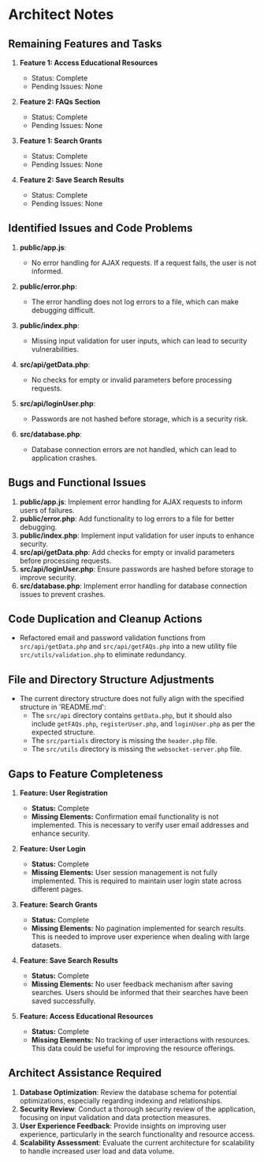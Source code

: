 # Architect Notes

## Remaining Features and Tasks

1. **Feature 1: Access Educational Resources**
   - Status: Complete
   - Pending Issues: None

2. **Feature 2: FAQs Section**
   - Status: Complete
   - Pending Issues: None

3. **Feature 1: Search Grants**
   - Status: Complete
   - Pending Issues: None

4. **Feature 2: Save Search Results**
   - Status: Complete
   - Pending Issues: None

## Identified Issues and Code Problems

1. **public/app.js**: 
   - No error handling for AJAX requests. If a request fails, the user is not informed.
   
2. **public/error.php**: 
   - The error handling does not log errors to a file, which can make debugging difficult.
   
3. **public/index.php**: 
   - Missing input validation for user inputs, which can lead to security vulnerabilities.
   
4. **src/api/getData.php**: 
   - No checks for empty or invalid parameters before processing requests.
   
5. **src/api/loginUser.php**: 
   - Passwords are not hashed before storage, which is a security risk.
   
6. **src/database.php**: 
   - Database connection errors are not handled, which can lead to application crashes.

## Bugs and Functional Issues

1. **public/app.js**: Implement error handling for AJAX requests to inform users of failures.
2. **public/error.php**: Add functionality to log errors to a file for better debugging.
3. **public/index.php**: Implement input validation for user inputs to enhance security.
4. **src/api/getData.php**: Add checks for empty or invalid parameters before processing requests.
5. **src/api/loginUser.php**: Ensure passwords are hashed before storage to improve security.
6. **src/database.php**: Implement error handling for database connection issues to prevent crashes.

## Code Duplication and Cleanup Actions

- Refactored email and password validation functions from `src/api/getData.php` and `src/api/getFAQs.php` into a new utility file `src/utils/validation.php` to eliminate redundancy.

## File and Directory Structure Adjustments

- The current directory structure does not fully align with the specified structure in 'README.md':
  - The `src/api` directory contains `getData.php`, but it should also include `getFAQs.php`, `registerUser.php`, and `loginUser.php` as per the expected structure.
  - The `src/partials` directory is missing the `header.php` file.
  - The `src/utils` directory is missing the `websocket-server.php` file.

## Gaps to Feature Completeness

1. **Feature: User Registration**
   - **Status:** Complete
   - **Missing Elements:** Confirmation email functionality is not implemented. This is necessary to verify user email addresses and enhance security.

2. **Feature: User Login**
   - **Status:** Complete
   - **Missing Elements:** User session management is not fully implemented. This is required to maintain user login state across different pages.

3. **Feature: Search Grants**
   - **Status:** Complete
   - **Missing Elements:** No pagination implemented for search results. This is needed to improve user experience when dealing with large datasets.

4. **Feature: Save Search Results**
   - **Status:** Complete
   - **Missing Elements:** No user feedback mechanism after saving searches. Users should be informed that their searches have been saved successfully.

5. **Feature: Access Educational Resources**
   - **Status:** Complete
   - **Missing Elements:** No tracking of user interactions with resources. This data could be useful for improving the resource offerings.

## Architect Assistance Required

1. **Database Optimization**: Review the database schema for potential optimizations, especially regarding indexing and relationships.
2. **Security Review**: Conduct a thorough security review of the application, focusing on input validation and data protection measures.
3. **User Experience Feedback**: Provide insights on improving user experience, particularly in the search functionality and resource access.
4. **Scalability Assessment**: Evaluate the current architecture for scalability to handle increased user load and data volume.

